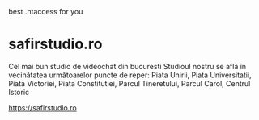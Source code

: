 best .htaccess for you
# safirstudio.ro


Cel mai bun studio de videochat din bucuresti
Studioul nostru se află în vecinătatea următoarelor puncte de reper:
Piata Unirii, Piata Universitatii, Piata Victoriei, Piata Constitutiei, Parcul Tineretului, Parcul Carol, Centrul Istoric

https://safirstudio.ro
